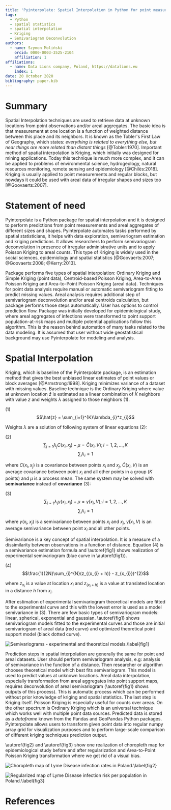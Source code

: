 ```yaml
---
title: 'Pyinterpolate: Spatial Interpolation in Python for point measurements and aggregated datasets'
tags:
  - Python
  - spatial statistics
  - spatial interpolation
  - Kriging
  - Semivariogram Deconvolution
authors:
  - name: Szymon Moliński
    orcid: 0000-0003-3525-2104
    affiliation: 1
affiliations:
  - name: Data Lions company, Poland, https://datalions.eu
    index: 1
date: 20 October 2020
bibliography: paper.bib
---
```


# Summary

Spatial Interpolation techniques are used to retrieve data at unknown locations from point observations and/or areal aggregates. The basic idea is that measurement at one location is a function of weighted distance between this place and its neighbors. It is known as the Tobler's First Law of Geography, which states: *everything is related to everything else, but near things are more related than distant things* [@Tobler:1970]. Important method of spatial interpolation is Kriging, which initially was designed for mining applications. Today this technique is much more complex, and it can be applied to problems of environmental science, hydrogeology, natural resources monitoring, remote sensing and epidemiology [@Chilès:2018]. Kriging is usually applied to point measurements and regular blocks, but nowdays it could be used with areal data of irregular shapes and sizes too [@Goovaerts:2007].

# Statement of need

Pyinterpolate is a Python package for spatial interpolation and it is designed to perform predictions from point measurements and areal aggregates of different sizes and shapes. Pyinterpolate automates tasks performed by spatial statisticians, it helps with data exploration, semivariogram estimation and kriging predictions. It allows researchers to perform semivariogram deconvolution in presence of irregular administrative units and to apply Poisson Kriging to areal counts. This type of Kriging is widely used in the social sciences, epidemiology and spatial statistics [@Goovaerts:2007; @Goovaerts:2008; @Kerry:2013].

Package performs five types of spatial interpolation: Ordinary Kriging and Simple Kriging (point data), Centroid-based Poisson Kriging, Area-to-Area Poisson Kriging and Area-to-Point Poisson Kriging (areal data). Techniques for point data analysis require manual or automatic semivariogram fitting to predict missing values. Areal analysis requires additional step of semivariogram deconvolution and/or areal centroids calculation, but package performs those steps automatically. User has options to control prediction flow. Package was initially developed for epidemiological study, where areal aggregates of infections were transformed to point support population-at-risk maps and multiple potential applications follow this algorithm. This is the reason behind automation of many tasks related to the data modeling. It is assumed that user without wide geostatistical background may use Pyinterpolate for modeling and analysis.

# Spatial Interpolation

Kriging, which is baseline of the Pyinterpolate package, is an estimation method that gives the best unbiased linear estimates of point values or block averages [@Armstrong:1998]. Kriging minimizes variance of a dataset with missing values. Baseline technique is the Ordinary Kriging where value at unknown location $\hat{z}$ is estimated as a linear combination of $K$ neighbors with value $z$ and weights $\lambda$ assigned to those neighbors (1).

(1)
$$\hat{z} = \sum_{i=1}^{K}\lambda_{i}*z_{i}$$

Weights $\lambda$ are a solution of following system of linear equations (2):

(2)
$$\sum_{j=1}\lambda_{j} C(x_{i}, x_{j}) - \mu = \bar{C}(x_{i}, V); i=1, 2, ..., K$$
$$\sum_{i}\lambda_{i} = 1$$

where $C(x_{i}, x_{j})$ is a covariance between points $x_{i}$ and $x_{j}$, $\bar{C}(x_{i}, V)$ is an average covariance between point $x_{i}$ and all other points in a group ($K$ points) and $\mu$ is a process mean. The same system may be solved with **semivariance** instead of **covariance** (3):

(3)
$$\sum_{j=1}\lambda_{j} \gamma(x_{i}, x_{j}) + \mu = \bar{\gamma}(x_{i}, V); i=1, 2, ..., K$$
$$\sum_{i}\lambda_{i} = 1$$

where $\gamma(x_{i}, x_{j})$ is a semivariance between points $x_{i}$ and $x_{j}$, $\bar{\gamma}(x_{i}, V)$ is an average semivariance between point $x_{i}$ and all other points.

Semivariance is a key concept of spatial interpolation. It is a measure of a dissimilarity between observations in a function of distance. Equation (4) is a semivariance estimation formula and \autoref{fig1} shows realization of experimental semivariogram (blue curve in \autoref{fig1}).

(4)
$$\frac{1}{2N}\sum_{i}^{N}(z_{(x_{i} + h)} - z_{x_{i}})^{2}$$

where $z_{x_{i}}$ is a value at location $x_{i}$ and $z_{(x_{i} + h)}$ is a value at translated location in a distance $h$ from $x_{i}$.

After estimation of experimental semivariogram theoretical models are fitted to the experimental curve and this with the lowest error is used as a model semivariance in (3). There are few basic types of semivariogram models: linear, spherical, exponential and gaussian. \autoref{fig1} shows semivariogram models fitted to the experimental curves and those are initial semivariogram of areal data (red curve) and optimized theoretical point support model (black dotted curve).

![Semivariograms - experimental and theoretical models.\label{fig1}](semivariogram_comparison.png)

Prediction steps in spatial interpolation are generally the same for point and areal datasets. User should perform semivariogram analysis, e.g: analysis of semivariance in the function of a distance. Then researcher or algorithm chooses theoretical model which best fits semivariogram. This model is used to predict values at unknown locations. Areal data interpolation, especially transformation from areal aggregates into point support maps, requires deconvolution of areal semivariogram (\autoref{fig1} shows outputs of this process). This is automatic process which can be performed without prior knowledge of kriging and spatial statistics. The last step is Kriging itself. Poisson Kriging is especially useful for counts over areas. On the other spectrum is Ordinary Kriging which is an universal technique which works well with multiple point data sources. Predicted data is stored as a _dataframe_ known from the Pandas and GeoPandas Python packages. Pyinterpolate allows users to transform given point data into regular numpy array grid for visualization purposes and to perform large-scale comparison of different kriging techniques prediction output.

\autoref{fig2} and \autoref{fig3} show one realization of choropleth map for epidemiological study before and after regularization and Area-to-Point Poisson Kriging transformation where we get rid of a visual bias.

![Choropleth map of Lyme Disease infection rates in Poland.\label{fig2}](before_reg.png)

![Regularized map of Lyme Disease infection risk per population in Poland.\label{fig3}](after_reg.png)

# References